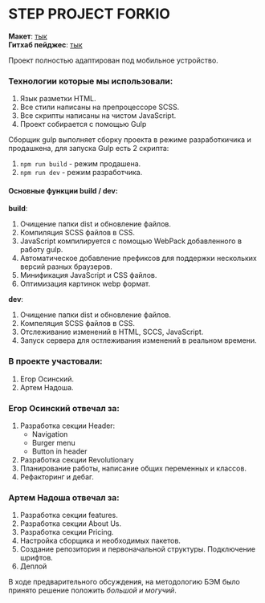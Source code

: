 # STEP PROJECT FORKIO

**Макет**: [тык](https://www.figma.com/file/9lLwBJciU4yjDZBSnqqXSS/Forkio?node-id=0%3A1&t=MgJoDkab20jDQQmR-0)  
**Гитхаб пейджес**: [тык](https://skyfull5.github.io/forkio_project/)

Проект полностью адаптирован под мобильное устройство.


### Технологии которые мы использовали:
1. Язык разметки HTML. 
2. Все стили написаны на препроцессоре SCSS.
3. Все скрипты написаны на чистом JavaScript.
4. Проект собирается с помощью Gulp


Сборщик gulp выполняет сборку проекта в режиме разработкичика и продашкена,
для запуска Gulp есть 2 скрипта:

1. ```npm run build``` - режим продашена.
2. ```npm run dev``` - режим разработчика.


#### Основные функции build / dev:

**build**:

1. Очищение папки dist и обновление файлов.
2. Компиляция SCSS файлов в CSS.
3. JavaScript компилируется с помощью WebPack добавленного в работу gulp.
4. Автоматическое добавление префиксов для поддержки нескольких версий разных браузеров.
5. Минификация JavaScript и CSS файлов.
6. Оптимизация картинок webp формат.


**dev**: 

1. Очищение папки dist и обновление файлов.
2. Компеляция SCSS файлов в CSS.
3. Отслеживание изменений в HTML, SCCS, JavaScript.
4. Запуск сервера для остлеживания изменений в реальном времени.


### В проекте участовали:

1. Егор Осинский.
2. Артем Надоша.


### Егор Осинский отвечал за:

1. Разработка секции Header:
   - Navigation
   - Burger menu
   - Button in header
2. Разработка секции Revolutionary
3. Планирование работы, написание общих переменных и классов.
4. Рефакторинг и дебаг.


### Артем Надоша отвечал за:

1. Разработка секции features.
2. Разработка секции About Us.
3. Разработка секции Pricing.
4. Настройка сборщика и необходимых пакетов.
5. Создание репозитория и первоначальной структуры. Подключение шрифтов.
6. Деплой

В ходе предварительного обсуждения, на методологию БЭМ было принято решение положить *большой и могучий*.
